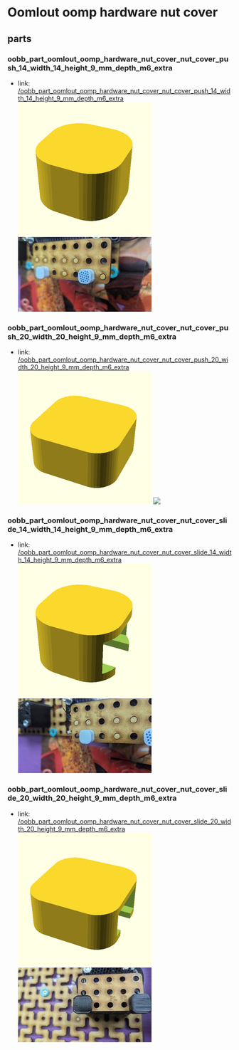 # Oomlout oomp hardware nut cover


## parts

### oobb_part_oomlout_oomp_hardware_nut_cover_nut_cover_push_14_width_14_height_9_mm_depth_m6_extra
* link: [/oobb_part_oomlout_oomp_hardware_nut_cover_nut_cover_push_14_width_14_height_9_mm_depth_m6_extra](oobb_part_oomlout_oomp_hardware_nut_cover_nut_cover_push_14_width_14_height_9_mm_depth_m6_extra)  
![](oobb_part_oomlout_oomp_hardware_nut_cover_nut_cover_push_14_width_14_height_9_mm_depth_m6_extra/3dpr_300.png)  ![](oobb_part_oomlout_oomp_hardware_nut_cover_nut_cover_push_14_width_14_height_9_mm_depth_m6_extra/image_300.jpg)
 

### oobb_part_oomlout_oomp_hardware_nut_cover_nut_cover_push_20_width_20_height_9_mm_depth_m6_extra
* link: [/oobb_part_oomlout_oomp_hardware_nut_cover_nut_cover_push_20_width_20_height_9_mm_depth_m6_extra](oobb_part_oomlout_oomp_hardware_nut_cover_nut_cover_push_20_width_20_height_9_mm_depth_m6_extra)  
![](oobb_part_oomlout_oomp_hardware_nut_cover_nut_cover_push_20_width_20_height_9_mm_depth_m6_extra/3dpr_300.png)  ![](oobb_part_oomlout_oomp_hardware_nut_cover_nut_cover_push_20_width_20_height_9_mm_depth_m6_extra/image_300.jpg)
 

### oobb_part_oomlout_oomp_hardware_nut_cover_nut_cover_slide_14_width_14_height_9_mm_depth_m6_extra
* link: [/oobb_part_oomlout_oomp_hardware_nut_cover_nut_cover_slide_14_width_14_height_9_mm_depth_m6_extra](oobb_part_oomlout_oomp_hardware_nut_cover_nut_cover_slide_14_width_14_height_9_mm_depth_m6_extra)  
![](oobb_part_oomlout_oomp_hardware_nut_cover_nut_cover_slide_14_width_14_height_9_mm_depth_m6_extra/3dpr_300.png)  ![](oobb_part_oomlout_oomp_hardware_nut_cover_nut_cover_slide_14_width_14_height_9_mm_depth_m6_extra/image_300.jpg)
 

### oobb_part_oomlout_oomp_hardware_nut_cover_nut_cover_slide_20_width_20_height_9_mm_depth_m6_extra
* link: [/oobb_part_oomlout_oomp_hardware_nut_cover_nut_cover_slide_20_width_20_height_9_mm_depth_m6_extra](oobb_part_oomlout_oomp_hardware_nut_cover_nut_cover_slide_20_width_20_height_9_mm_depth_m6_extra)  
![](oobb_part_oomlout_oomp_hardware_nut_cover_nut_cover_slide_20_width_20_height_9_mm_depth_m6_extra/3dpr_300.png)  ![](oobb_part_oomlout_oomp_hardware_nut_cover_nut_cover_slide_20_width_20_height_9_mm_depth_m6_extra/image_300.jpg)
 
